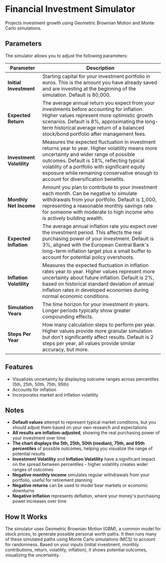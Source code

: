 # Financial Investment Simulator

Projects investment growth using Geometric Brownian Motion and Monte Carlo simulations.

## Parameters

The simulator allows you to adjust the following parameters:

| Parameter | Description |
|-----------|-------------|
| **Initial Investment** | Starting capital for your investment portfolio in euros. This is the amount you have already saved and are investing at the beginning of the simulation. Default is 80,000. |
| **Expected Return** | The average annual return you expect from your investments before accounting for inflation. Higher values represent more optimistic growth scenarios. Default is 8%, approximating the long-term historical average return of a balanced stock/bond portfolio after management fees. |
| **Investment Volatility** | Measures the expected fluctuation in investment returns year to year. Higher volatility means more uncertainty and wider range of possible outcomes. Default is 18%, reflecting typical volatility of a portfolio with significant equity exposure while remaining conservative enough to account for diversification benefits. |
| **Monthly Net Income** | Amount you plan to contribute to your investment each month. Can be negative to simulate withdrawals from your portfolio. Default is 1,000, representing a reasonable monthly savings rate for someone with moderate to high income who is actively building wealth. |
| **Expected Inflation** | The average annual inflation rate you expect over the investment period. This affects the real purchasing power of your investment. Default is 3%, aligned with the European Central Bank's long-term inflation target plus a small buffer to account for potential policy overshoots. |
| **Inflation Volatility** | Measures the expected fluctuation in inflation rates year to year. Higher values represent more uncertainty about future inflation. Default is 2%, based on historical standard deviation of annual inflation rates in developed economies during normal economic conditions. |
| **Simulation Years** | The time horizon for your investment in years. Longer periods typically show greater compounding effects. |
| **Steps Per Year** | How many calculation steps to perform per year. Higher values provide more granular simulation but don't significantly affect results. Default is 2 steps per year, all values provide similar accuracy, but more. |

## Features

*   Visualizes uncertainty by displaying outcome ranges across percentiles (5th, 25th, 50th, 75th, 95th)
*   Accounts for inflation
*   Incorporates market and inflation volatility

## Notes

- **Default values** attempt to represent typical market conditions, but you should adjust them based on your own research and expectations
- **All results are inflation-adjusted**, showing the real purchasing power of your investment over time
- **The chart displays the 5th, 25th, 50th (median), 75th, and 95th percentiles** of possible outcomes, helping you visualize the range of potential results
- **Investment Volatility** and **Inflation Volatility** have a significant impact on the spread between percentiles - higher volatility creates wider ranges of outcomes
- **Negative monthly income** simulates regular withdrawals from your portfolio, useful for retirement planning
- **Negative returns** can be used to model bear markets or economic downturns
- **Negative inflation** represents deflation, where your money's purchasing power increases over time

## How It Works

The simulator uses Geometric Brownian Motion (GBM), a common model for stock prices, to generate possible personal worth paths. It then runs many of these simulated paths using Monte Carlo simulations (MCS) to account for randomness. Based on your inputs (initial investment, monthly contributions, return, volatility, inflation), it shows potential outcomes, visualizing the uncertainty.
